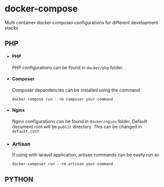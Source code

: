 # docker-compose
Multi container docker composer configurations for different development stacks  

## PHP

* #### PHP
  PHP configurations can be found in ```docker/php``` folder.  
* #### Composer
  Composer depandencies can be installed using the command 
  
  ```docker-compose run --rm composer your-command```
* #### Nginx
   Nginx configurations can be found in ```docker/nginx``` folder.
   Default document root will be ```public``` directory. This can be changed in ```default.conf```
* ### Artisan
  If using with laravel application, artisan commands can be easily run as 
  
  ```docker-composer run --rm artisan your-command```

## PYTHON
